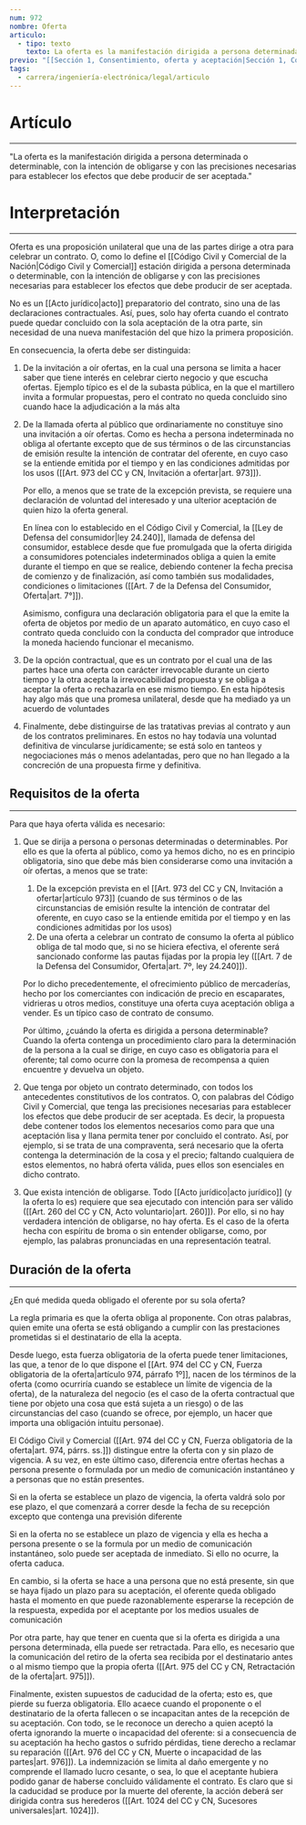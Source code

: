 ```yaml
---
num: 972
nombre: Oferta
articulo:
  - tipo: texto
    texto: La oferta es la manifestación dirigida a persona determinada o determinable, con la intención de obligarse y con las precisiones necesarias para establecer los efectos que debe producir de ser aceptada.
previo: "[[Sección 1, Consentimiento, oferta y aceptación|Sección 1, Consentimiento, oferta y aceptación]]"
tags:
  - carrera/ingeniería-electrónica/legal/articulo
---
```

# Artículo
---
"La oferta es la manifestación dirigida a persona determinada o determinable, con la intención de obligarse y con las precisiones necesarias para establecer los efectos que debe producir de ser aceptada."

# Interpretación
---
Oferta es una proposición unilateral que una de las partes dirige a otra para celebrar un contrato. O, como lo define el [[Código Civil y Comercial de la Nación|Código Civil y Comercial]] estación dirigida a persona determinada o determinable, con la intención de obligarse y con las precisiones necesarias para establecer los efectos que debe producir de ser aceptada. 

No es un [[Acto jurídico|acto]] preparatorio del contrato, sino una de las declaraciones contractuales. Así, pues, solo hay oferta cuando el contrato puede quedar concluido con la sola aceptación de la otra parte, sin necesidad de una nueva manifestación del que hizo la primera proposición. 

En consecuencia, la oferta debe ser distinguida:
1. De la invitación a oír ofertas, en la cual una persona se limita a hacer saber que tiene interés en celebrar cierto negocio y que escucha ofertas. Ejemplo típico es el de la subasta pública, en la que el martillero invita a formular propuestas, pero el contrato no queda concluido sino cuando hace la adjudicación a la más alta

2. De la llamada oferta al público que ordinariamente no constituye sino una invitación a oír ofertas. Como es hecha a persona indeterminada no obliga al ofertante excepto que de sus términos o de las circunstancias de emisión resulte la intención de contratar del oferente, en cuyo caso se la entiende emitida por el tiempo y en las condiciones admitidas por los usos ([[Art. 973 del CC y CN, Invitación a ofertar|art. 973]]).

	Por ello, a menos que se trate de la excepción prevista, se requiere una declaración de voluntad del interesado y una ulterior aceptación de quien hizo la oferta general. 

	En línea con lo establecido en el Código Civil y Comercial, la [[Ley de Defensa del consumidor|ley 24.240]], llamada de defensa del consumidor, establece desde que fue promulgada que la oferta dirigida a consumidores potenciales indeterminados obliga a quien la emite durante el tiempo en que se realice, debiendo contener la fecha precisa de comienzo y de finalización, así como también sus modalidades, condiciones o limitaciones ([[Art. 7 de la Defensa del Consumidor, Oferta|art. 7°]]). 
   
	Asimismo, configura una declaración obligatoria para el que la emite la oferta de objetos por medio de un aparato automático, en cuyo caso el contrato queda concluido con la conducta del comprador que introduce la moneda haciendo funcionar el mecanismo.

3. De la opción contractual, que es un contrato por el cual una de las partes hace una oferta con carácter irrevocable durante un cierto tiempo y la otra acepta la irrevocabilidad propuesta y se obliga a aceptar la oferta o rechazarla en ese mismo tiempo. En esta hipótesis hay algo más que una promesa unilateral, desde que ha mediado ya un acuerdo de voluntades 

4. Finalmente, debe distinguirse de las tratativas previas al contrato y aun de los contratos preliminares. En estos no hay todavía una voluntad definitiva de vincularse jurídicamente; se está solo en tanteos y negociaciones más o menos adelantadas, pero que no han llegado a la concreción de una propuesta firme y definitiva.

## Requisitos de la oferta
---
Para que haya oferta válida es necesario:
1. Que se dirija a persona o personas determinadas o determinables. Por ello es que la oferta al público, como ya hemos dicho, no es en principio obligatoria, sino que debe más bien considerarse como una invitación a oír ofertas, a menos que se trate: 
	1. De la excepción prevista en el [[Art. 973 del CC y CN, Invitación a ofertar|artículo 973]] (cuando de sus términos o de las circunstancias de emisión resulte la intención de contratar del oferente, en cuyo caso se la entiende emitida por el tiempo y en las condiciones admitidas por los usos)
	2. De una oferta a celebrar un contrato de consumo la oferta al público obliga de tal modo que, si no se hiciera efectiva, el oferente será sancionado conforme las pautas fijadas por la propia ley ([[Art. 7 de la Defensa del Consumidor, Oferta|art. 7º, ley 24.240]]). 
   	   
	Por lo dicho precedentemente, el ofrecimiento público de mercaderías, hecho por los comerciantes con indicación de precio en escaparates, vidrieras u otros medios, constituye una oferta cuya aceptación obliga a vender. Es un típico caso de contrato de consumo. 

	Por último, ¿cuándo la oferta es dirigida a persona determinable? Cuando la oferta contenga un procedimiento claro para la determinación de la persona a la cual se dirige, en cuyo caso es obligatoria para el oferente; tal como ocurre con la promesa de recompensa a quien encuentre y devuelva un objeto.

2. Que tenga por objeto un contrato determinado, con todos los antecedentes constitutivos de los contratos. O, con palabras del Código Civil y Comercial, que tenga las precisiones necesarias para establecer los efectos que debe producir de ser aceptada. Es decir, la propuesta debe contener todos los elementos necesarios como para que una aceptación lisa y llana permita tener por concluido el contrato. Así, por ejemplo, si se trata de una compraventa, será necesario que la oferta contenga la determinación de la cosa y el precio; faltando cualquiera de estos elementos, no habrá oferta válida, pues ellos son esenciales en dicho contrato.

3. Que exista intención de obligarse. Todo [[Acto jurídico|acto jurídico]] (y la oferta lo es) requiere que sea ejecutado con intención para ser válido ([[Art. 260 del CC y CN, Acto voluntario|art. 260]]). Por ello, si no hay verdadera intención de obligarse, no hay oferta. Es el caso de la oferta hecha con espíritu de broma o sin entender obligarse, como, por ejemplo, las palabras pronunciadas en una representación teatral. 

## Duración de la oferta
---
¿En qué medida queda obligado el oferente por su sola oferta?

La regla primaria es que la oferta obliga al proponente. Con otras palabras, quien emite una oferta se está obligando a cumplir con las prestaciones prometidas si el destinatario de ella la acepta.

Desde luego, esta fuerza obligatoria de la oferta puede tener limitaciones, las que, a tenor de lo que dispone el [[Art. 974 del CC y CN, Fuerza obligatoria de la oferta|artículo 974, párrafo 1º]], nacen de los términos de la oferta (como ocurriría cuando se establece un límite de vigencia de la oferta), de la naturaleza del negocio (es el caso de la oferta contractual que tiene por objeto una cosa que está sujeta a un riesgo) o de las circunstancias del caso (cuando se ofrece, por ejemplo, un hacer que importa una obligación intuitu personae).

El Código Civil y Comercial ([[Art. 974 del CC y CN, Fuerza obligatoria de la oferta|art. 974, párrs. ss.]]) distingue entre la oferta con y sin plazo de vigencia. A su vez, en este último caso, diferencia entre ofertas hechas a persona presente o formulada por un medio de comunicación instantáneo y a personas que no están presentes.

Si en la oferta se establece un plazo de vigencia, la oferta valdrá solo por ese plazo, el que comenzará a correr desde la fecha de su recepción excepto que contenga una previsión diferente

Si en la oferta no se establece un plazo de vigencia y ella es hecha a persona presente o se la formula por un medio de comunicación instantáneo, solo puede ser aceptada de inmediato. Si ello no ocurre, la oferta caduca.

En cambio, si la oferta se hace a una persona que no está presente, sin que se haya fijado un plazo para su aceptación, el oferente queda obligado hasta el momento en que puede razonablemente esperarse la recepción de la respuesta, expedida por el aceptante por los medios usuales de comunicación

Por otra parte, hay que tener en cuenta que si la oferta es dirigida a una persona determinada, ella puede ser retractada. Para ello, es necesario que la comunicación del retiro de la oferta sea recibida por el destinatario antes o al mismo tiempo que la propia oferta ([[Art. 975 del CC y CN, Retractación de la oferta|art. 975]]).

Finalmente, existen supuestos de caducidad de la oferta; esto es, que pierde su fuerza obligatoria. Ello acaece cuando el proponente o el destinatario de la oferta fallecen o se incapacitan antes de la recepción de su aceptación. Con todo, se le reconoce un derecho a quien aceptó la oferta ignorando la muerte o incapacidad del oferente: si a consecuencia de su aceptación ha hecho gastos o sufrido pérdidas, tiene derecho a reclamar su reparación ([[Art. 976 del CC y CN, Muerte o incapacidad de las partes|art. 976]]). La indemnización se limita al daño emergente y no comprende el llamado lucro cesante, o sea, lo que el aceptante hubiera podido ganar de haberse concluido válidamente el contrato. Es claro que si la caducidad se produce por la muerte del oferente, la acción deberá ser dirigida contra sus herederos ([[Art. 1024 del CC y CN, Sucesores universales|art. 1024]]).